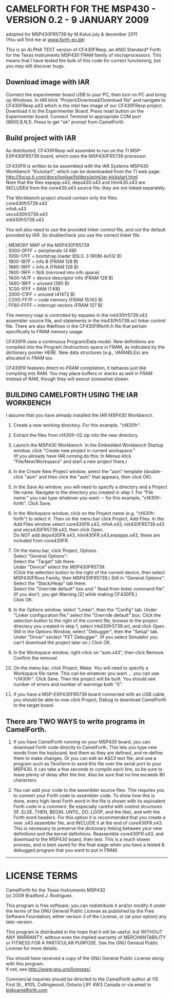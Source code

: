# CAMELFORTH FOR THE MSP430 - VERSION 0.2 - 9 JANUARY 2009  
adopted for MSP430FR5739 by M.Kalus july & december 2011  
(You will find me at www.forth-ev.de) 

This is an ALPHA TEST version of CF430FRexp, an ANSI Standard* Forth for the Texas Instruments MSP430 FRAM family of microprocessors. This means that I have tested the bulk of this code for correct functioning, but you may still discover bugs. 

## Download image with IAR 
Connect the experimenter board USB to your PC, then turn on PC and bring up Windows. In IAR klick "Project/Download/Download file" and navigate to CF430FRexp.a43 which is the intel hex image of our CF430FRexp project. Download it to the Experimenter Board. Press reset button on the Experimenter board. Connect Terminal to appropriate COM port (9600,8,N,1). Press <ENTER> to get "ok" prompt from CamelForth. 

## Build project with IAR 
As distributed, CF430FRexp will assemble to run on the TI MSP-EXP430FR5739 board, which uses the MSP430FR5739 processor. 

CF430FR is written to be assembled with the IAR Systems MSP430 Workbench "Kickstart", which can be downloaded from the TI web page:  
<http://focus.ti.com/docs/toolsw/folders/print/iar-kickstart.html>  
Note that the files expapp.s43, deps430.s43 and hilvl430.s43 are INCLUDEd from the core430.s43 source file; they are not linked separately.

The Workbench project should contain only the files:  
  core430fr5739.s43  
  infoA.s43  
  vecs430fr5739.s43  
  init430fr5739.s43  

You will also need to use the provided linker control file, and _not_ the default provided by IAR. So doublecheck you use the correct linker file.

; MEMORY MAP of the MSP430FR5739  
; 0000-0FFF = peripherals (4 KB)  
; 1000-17FF = bootstrap loader BSL0..3 (ROM 4x512 B)  
; 1800-187F = info B (FRAM 128 B)  
; 1880-18FF = info A (FRAM 128 B)  
; 1900-19FF = N/A (mirrored into info space)  
; 1A00-1A7F = device descriptor info (FRAM 128 B)  
; 1A80-1BFF = unused (385 B)  
; 1C00-1FFF = RAM (1 KB)  
; 2000-C1FF = unused (41472 B)  
; C200-FF7F = code memory (FRAM 15743 B)  
; FF80-FFFF = interrupt vectors (FRAM 127 B)  

The memory map is controlled by equates in the init430fr5739.s43 assembler source file, and statements in the lnk430fr5739.xcl linker control file.  There are also #defines in the CF430FRforth.h file that pertain specifically to FRAM memory usage. 

CF430FR uses a continuous Program/Data model. New definitions are compiled into the Program (Instruction) space in FRAM, as indicated by the dictionary pointer HERE. New data structures (e.g., VARIABLEs) are allocated in FRAM too.

CF430FR features direct-to-FRAM compilation, it behaves just like compiling into RAM. You may place buffers or stacks as well in FRAM instead of RAM, though they will execut somewhat slower. 

## BUILDING CAMELFORTH USING THE IAR WORKBENCH 

I assume that you have already installed the IAR MSP430 Workbench.

1. Create a new working directory.  For this example, "cf430fr".

2. Extract the files from cf430fr-02.zip into the new directory.

3. Launch the MSP430 Workbench. In the Embedded Workbench Startup window, click "Create new project in current workspace."  
(If you allready have IAR running do this: In Menue klick "File/New/Workspace" and start a new project there.)

4. In the Create New Project window, select the "asm" template (double-click "asm" and then click the "asm" that appears, then click OK).

5. In the Save As window, you will need to specify a directory and a Project file name.  Navigate to the directory you created in step 1. For "File name:" you can type whatever you want -- for this example, "cf430fr-forth". Click Save.

6. In the Workspace window, click on the Project name (e.g. "cf430fr-forth") to select it.  Then on the menu bar click Project, Add Files. In the Add Files window select core430FR.s43, infoA.s43, init430FR5739.s43 and vecs430FR5739.s43, then click Open.  
Do NOT add deps430FR.s43, hilvl430FR.s43,expapps.s43, these are included from core430FR.

7. On the menu bar, click Project, Options.  
Select "General Options":  
Select the "Target" tab there.  
Under "Device" select the MSP430FR5739.  
(Click the selection button to the right of the current device, then select MSP430FRxxx Family, then MSP430FR5739.) 
Still in "General Options":  
Select the "Stack/Heap" tab there.  
Select the "Override default" box and " Read from linker command file".  
(If you don't, you get Warning [2] while making CF430FR.)  
Click OK.

8. In the Options window, select "Linker", then the "Config" tab.  Under "Linker configuration file," select the "Override default" box.  Click the selection button to the right of the current file, browse to the project directory you created in step 1, select lnk430fr5739.xcl, and click Open. 
Still in the Options Window, select "Debugger", then the "Setup" tab. 
Under "Driver" seclect "FET Debugger". 
(If you select Simulator you can't download the project later on.)
Click OK.

9. In the Workspace window, right-click on "asm.s43", then click Remove. 
Confirm the removal.

10. On the menu bar, click Project, Make.  You will need to specify a Workspace file name.  This can be whatever you want ... you can use "cf430fr". 
Click Save. 
Then the project will be built. You should see number of errors and number of warnings both "0". 

11. If you have a MSP-EXP430FR5739 board connected with an USB cable, you should be able to now click Project, Debug to download CamelForth to the target board.

## There are TWO WAYS to write programs in CamelForth. 

1. If you have CamelForth running on your MSP430 board, you can download Forth code directly to CamelForth.  This lets you type new words from the keyboard, test them as they are defined, and re-define them to make changes.  Or you can edit an ASCII text file, and use a program such as TeraTerm to send this file over the serial port to your MSP430. It can take a few seconds to compile each line, so be sure to leave plenty of delay after the line.  Also be sure that no line exceeds 80 characters.

2. You can add your code to the assembler source files.  This requires you to convert your Forth code to assembler code.  To show how this is done, every high-level Forth word in the file is shown with its equivalent Forth code in a comment.  Be especially careful with control structures (IF..ELSE..THEN, BEGIN..UNTIL, DO..LOOP, and the like), and with the Forth word headers.  For this option it is recommended that you create a new .s43 assembler file, and INCLUDE it at the end of core430FR.s43. This is necessary to preserve the dictionary linking between your new definitions and the kernel definitions.  Reassemble core430FR.s43, and download to the MSP430 board, then test.  This is a much slower process, and is best saved for the final stage when you have a tested & debugged program that you want to put in FRAM.

--------------------------- 
# LICENSE TERMS
CamelForth for the Texas Instruments MSP430  
(c) 2009 Bradford J. Rodriguez. 

This program is free software; you can redistribute it and/or modify it under the terms of the GNU General Public License as published by the Free Software Foundation; either version 3 of the License, or (at your option) any later version. 

This program is distributed in the hope that it will be useful, but WITHOUT ANY WARRANTY; without even the implied warranty of MERCHANTABILITY or FITNESS FOR A PARTICULAR PURPOSE. See the GNU General Public License for more details.

You should have received a copy of the GNU General Public License along with this program.  
If not, see <http://www.gnu.org/licenses/>.

Commercial inquiries should be directed to the CamelForth author at 115 First St., #105, Collingwood, Ontario L9Y 4W3 Canada or via email to bj@camelforth.com 
